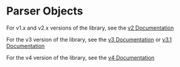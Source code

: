 # Parser Objects

For v1.x and v2.x versions of the library, see the [v2 Documentation](v2/index.md)

For the v3 version of the library, see the [v3 Documentation](v3/index.md) or [v3.1 Documentation](v3_1/index.md)

For the v4 version of the library, see the [v4 Documentation](v4/index.md)